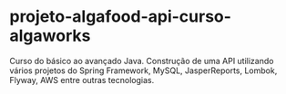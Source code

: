# projeto-algafood-api-curso-algaworks
Curso do básico ao avançado Java. Construção de uma API utilizando vários projetos do Spring Framework, MySQL, JasperReports, Lombok, Flyway, AWS entre outras tecnologias.
